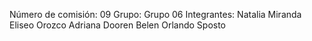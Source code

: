 Número de comisión: 09
Grupo: Grupo 06
Integrantes:
Natalia Miranda
Eliseo Orozco
Adriana Dooren
Belen 
Orlando Sposto
